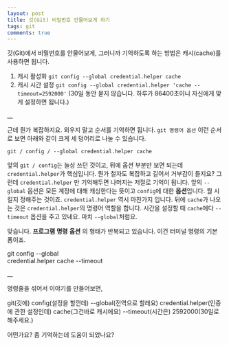 ```yaml
---
layout: post
title: 깃(Git) 비밀번호 안물어보게 하기
tags: git
comments: true
---
```


깃(Git)에서 비밀번호를 안물어보게, 그러니까 기억하도록 하는 방법은 캐시(cache)를 사용하면 됩니다.

1. 캐시 활성화 `git config --global credential.helper cache`
2. 캐시 시간 설정 `git config --global credential.helper 'cache --timeout=2592000'` (30일 동안 묻지 않습니다. 하루가 86400초이니 자신에게 맞게 설정하면 됩니다.)

\_\_

근데 뭔가 복잡하지요. 외우지 말고 순서를 기억하면 됩니다. `git 명령어 옵션` 이런 순서로 보면 아래와 같이 크게 세 덩어리로 나눌 수 있습니다.

`git / config / --global credential.helper cache`

앞의 `git / config`는 늘상 쓰던 것이고, 뒤에 옵션 부분만 보면 되는데 `credential.helper`가 핵심입니다. 뭔가 철자도 복잡하고 길어서 거부감이 들지요? 그런데 `credential.helper` 만 기억해두면 나머지는 저절로 기억이 됩니다. 앞의 `--global` 옵션은 모든 계정에 대해 캐싱한다는 뜻이고 `config`에 대한 **옵션**입니다. 뭘 시킬지 정해주는 것이죠. `credential.helper` 역시 마찬가지 입니다. 뒤에 `cache`가 나오는 것은 `credential.helper`의 명령어 역할을 합니다. 시간을 설정할 때 `cache`에다 `--timeout` 옵션을 주고 있네요. 마치 `--global`처럼요.

맞습니다. **프로그램** **명령** **옵션** 의 형태가 반복되고 있습니다. 이건 터미널 명령의 기본 폼이죠.

git config --global  
credential.helper cache --timeout

\_\_

명령줄을 섞어서 이야기를 만들어보면,

git(깃에) config(설정을 할껀데) --global(전역으로 할래요) credential.helper(인증에 관한 설정인데) cache(그건바로 캐시에요) --timeout(시간은) 2592000(30일로 해주세요.)

어떤가요? 좀 기억하는데 도움이 되었나요?
